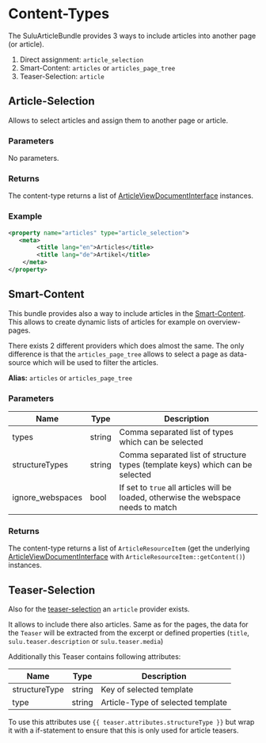 # Content-Types

The SuluArticleBundle provides 3 ways to include articles into another page (or article).

1. Direct assignment: `article_selection`
2. Smart-Content: `articles` or `articles_page_tree` 
2. Teaser-Selection: `article` 

## Article-Selection

Allows to select articles and assign them to another page or article.

### Parameters

No parameters.

### Returns

The content-type returns a list of [ArticleViewDocumentInterface](article-view-document.md) instances.

### Example

```xml
<property name="articles" type="article_selection">
   <meta>
        <title lang="en">Articles</title>
        <title lang="de">Artikel</title>
    </meta>
</property>
```

## Smart-Content

This bundle provides also a way to include articles in the 
[Smart-Content](http://docs.sulu.io/en/latest/reference/content-types/smart_content.html).
This allows to create dynamic lists of articles for example on overview-pages.

There exists 2 different providers which does almost the same. The only difference is that
the `articles_page_tree` allows to select a page as data-source which will be used to filter
the articles.

**Alias:** `articles` or `articles_page_tree`

### Parameters

| Name             | Type    | Description                                                                         |
|------------------|---------|-------------------------------------------------------------------------------------|
| types            | string  | Comma separated list of types which can be selected                                 |
| structureTypes   | string  | Comma separated list of structure types (template keys) which can be selected       |
| ignore_webspaces | bool    | If set to `true` all articles will be loaded, otherwise the webspace needs to match |

### Returns

The content-type returns a list of `ArticleResourceItem` (get the underlying
[ArticleViewDocumentInterface](article-view-document.md) with `ArticleResourceItem::getContent()`) instances.

## Teaser-Selection

Also for the [teaser-selection](http://docs.sulu.io/en/latest/reference/content-types/teaser_selection.html)
an `article` provider exists.

It allows to include there also articles. Same as for the pages, the data for the `Teaser`
will be extracted from the excerpt or defined properties (`title`, `sulu.teaser.description` or
`sulu.teaser.media`)

Additionally this Teaser contains following attributes:

| Name          | Type    | Description                       |
|---------------|---------|-----------------------------------|
| structureType | string  | Key of selected template          |
| type          | string  | Article-Type of selected template |

To use this attributes use `{{ teaser.attributes.structureType }}` but wrap it with a if-statement
to ensure that this is only used for article teasers.
